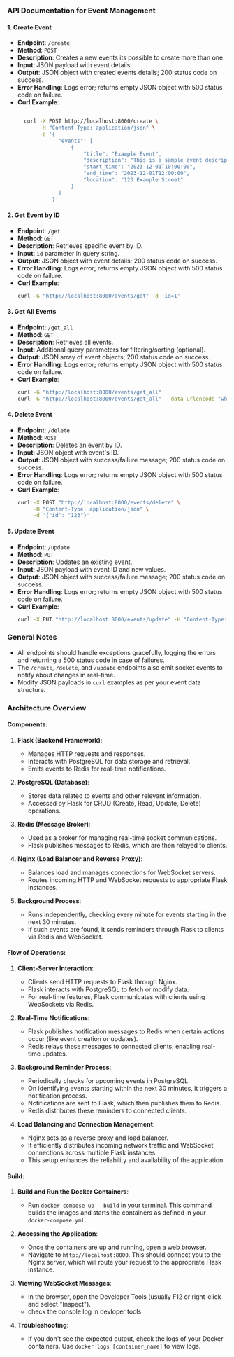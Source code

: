 ### API Documentation for Event Management

#### 1. Create Event

- **Endpoint**: `/create`
- **Method**: `POST`
- **Description**: Creates a new events its possible to create more than one.
- **Input**: JSON payload with event details.
- **Output**: JSON object with created events details; 200 status code on success.
- **Error Handling**: Logs error; returns empty JSON object with 500 status code on failure.
- **Curl Example**:
  ```bash

    curl -X POST http://localhost:8000/create \
         -H "Content-Type: application/json" \
         -d '{
               "events": [
                   {
                       "title": "Example Event",
                       "description": "This is a sample event description.",
                       "start_time": "2023-12-01T10:00:00",
                       "end_time": "2023-12-01T12:00:00",
                       "location": "123 Example Street"
                   }
               ]
             }'

  ```

#### 2. Get Event by ID

- **Endpoint**: `/get`
- **Method**: `GET`
- **Description**: Retrieves specific event by ID.
- **Input**: `id` parameter in query string.
- **Output**: JSON object with event details; 200 status code on success.
- **Error Handling**: Logs error; returns empty JSON object with 500 status code on failure.
- **Curl Example**:
  ```bash
  curl -G "http://localhost:8000/events/get" -d 'id=1'
  ```

#### 3. Get All Events

- **Endpoint**: `/get_all`
- **Method**: `GET`
- **Description**: Retrieves all events.
- **Input**: Additional query parameters for filtering/sorting (optional).
- **Output**: JSON array of event objects; 200 status code on success.
- **Error Handling**: Logs error; returns empty JSON object with 500 status code on failure.
- **Curl Example**:
  ```bash
  curl -G "http://localhost:8000/events/get_all"
  curl -G "http://localhost:8000/events/get_all" --data-urlencode "wherekey=location" --data-urlencode "whereValue=Tel Aviv" --data-urlencode "orderBy=start_time"
  ```

#### 4. Delete Event

- **Endpoint**: `/delete`
- **Method**: `POST`
- **Description**: Deletes an event by ID.
- **Input**: JSON object with event's ID.
- **Output**: JSON object with success/failure message; 200 status code on success.
- **Error Handling**: Logs error; returns empty JSON object with 500 status code on failure.
- **Curl Example**:
  ```bash
  curl -X POST "http://localhost:8000/events/delete" \
       -H "Content-Type: application/json" \
       -d '{"id": "123"}'
  ```

#### 5. Update Event

- **Endpoint**: `/update`
- **Method**: `PUT`
- **Description**: Updates an existing event.
- **Input**: JSON payload with event ID and new values.
- **Output**: JSON object with success/failure message; 200 status code on success.
- **Error Handling**: Logs error; returns empty JSON object with 500 status code on failure.
- **Curl Example**:
  ```bash
  curl -X PUT "http://localhost:8000/events/update" -H "Content-Type: application/json" -d  '{"id":1,"values":{"title":"new_name"}}'   
  ```

### General Notes
- All endpoints should handle exceptions gracefully, logging the errors and returning a 500 status code in case of failures.
- The `/create`, `/delete`, and `/update` endpoints also emit socket events to notify about changes in real-time.
- Modify JSON payloads in `curl` examples as per your event data structure.


### Architecture Overview

#### Components:
1. **Flask (Backend Framework)**:
    - Manages HTTP requests and responses.
    - Interacts with PostgreSQL for data storage and retrieval.
    - Emits events to Redis for real-time notifications.

2. **PostgreSQL (Database)**:
    - Stores data related to events and other relevant information.
    - Accessed by Flask for CRUD (Create, Read, Update, Delete) operations.

3. **Redis (Message Broker)**:
    - Used as a broker for managing real-time socket communications.
    - Flask publishes messages to Redis, which are then relayed to clients.

4. **Nginx (Load Balancer and Reverse Proxy)**:
    - Balances load and manages connections for WebSocket servers.
    - Routes incoming HTTP and WebSocket requests to appropriate Flask instances.

5. **Background Process**:
    - Runs independently, checking every minute for events starting in the next 30 minutes.
    - If such events are found, it sends reminders through Flask to clients via Redis and WebSocket.

#### Flow of Operations:
1. **Client-Server Interaction**:
    - Clients send HTTP requests to Flask through Nginx.
    - Flask interacts with PostgreSQL to fetch or modify data.
    - For real-time features, Flask communicates with clients using WebSockets via Redis.

2. **Real-Time Notifications**:
    - Flask publishes notification messages to Redis when certain actions occur (like event creation or updates).
    - Redis relays these messages to connected clients, enabling real-time updates.

3. **Background Reminder Process**:
    - Periodically checks for upcoming events in PostgreSQL.
    - On identifying events starting within the next 30 minutes, it triggers a notification process.
    - Notifications are sent to Flask, which then publishes them to Redis.
    - Redis distributes these reminders to connected clients.

4. **Load Balancing and Connection Management**:
    - Nginx acts as a reverse proxy and load balancer.
    - It efficiently distributes incoming network traffic and WebSocket connections across multiple Flask instances.
    - This setup enhances the reliability and availability of the application.

#### Build:

1. **Build and Run the Docker Containers**:
   - Run `docker-compose up --build` in your terminal. This command builds the images and starts the containers as defined in your `docker-compose.yml`.

2. **Accessing the Application**:
   - Once the containers are up and running, open a web browser.
   - Navigate to `http://localhost:8000`. This should connect you to the Nginx server, which will route your request to the appropriate Flask instance.

3. **Viewing WebSocket Messages**:
   - In the browser, open the Developer Tools (usually F12 or right-click and select "Inspect").
   - check the console log in devloper tools

4. **Troubleshooting**:
   - If you don't see the expected output, check the logs of your Docker containers. Use `docker logs [container_name]` to view logs.

